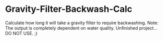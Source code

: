 # Gravity-Filter-Backwash-Calc
Calculate how long it will take a gravity filter to require backwashing. Note: The output is completely dependent on water quality. Unfinished project... DO NOT USE. ;)
